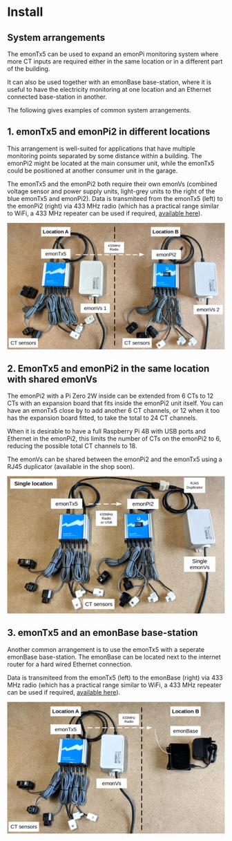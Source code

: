 # Install

## System arrangements

The emonTx5 can be used to expand an emonPi monitoring system where more CT inputs are required either in the same location or in a different part of the building.

It can also be used together with an emonBase base-station, where it is useful to have the electricity monitoring at one location and an Ethernet connected base-station in another.

The following gives examples of common system arrangements.

## 1. emonTx5 and emonPi2 in different locations

This arrangement is well-suited for applications that have multiple monitoring points separated by some distance within a building. The emonPi2 might be located at the main consumer unit, while the emonTx5 could be positioned at another consumer unit in the garage.

The emonTx5 and the emonPi2 both require their own emonVs (combined voltage sensor and power supply units, light-grey units to the right of the blue emonTx5 and emonPi2). Data is transmiteed from the emonTx5 (left) to the emonPi2 (right) via 433 MHz radio (which has a practical range similar to WiFi, a 433 MHz repeater can be used if required, [available here](https://shop.openenergymonitor.com/rf-range-extender-433mhz-repeater/)).

![emonTx5_emonPi2_different_locations2.jpg](img/emonTx5_emonPi2_different_locations2.png)

## 2. EmonTx5 and emonPi2 in the same location with shared emonVs

The emonPi2 with a Pi Zero 2W inside can be extended from 6 CTs to 12 CTs with an expansion board that fits inside the emonPi2 unit itself. You can have an emonTx5 close by to add another 6 CT channels, or 12 when it too has the expansion board fitted, to take the total to 24 CT channels.

When it is desirable to have a full Raspberry Pi 4B with USB ports and Ethernet in the emonPi2, this limits the number of CTs on the emonPi2 to 6, reducing the possible total CT channels to 18.

The emonVs can be shared between the emonPi2 and the emonTx5 using a RJ45 duplicator (available in the shop soon).


![emontx5_emonpi2_shared.jpg](img/emonTx5_emonPi2_shared.png)

## 3. emonTx5 and an emonBase base-station

Another common arrangement is to use the emonTx5 with a seperate emonBase base-station. The emonBase can be located next to the internet  router for a hard wired Ethernet connection. 

Data is transmiteed from the emonTx5 (left) to the emonBase (right) via 433 MHz radio (which has a practical range similar to WiFi, a 433 MHz repeater can be used if required, [available here](https://shop.openenergymonitor.com/rf-range-extender-433mhz-repeater/)).

![emonTx5_emonBase2.jpg](img/emonTx5_emonBase2.png)
